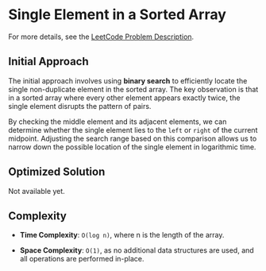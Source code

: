 # Single Element in a Sorted Array

For more details, see the [LeetCode Problem Description](https://leetcode.com/problems/single-element-in-a-sorted-array/description/).

## Initial Approach

The initial approach involves using **binary search** to efficiently locate the single non-duplicate element in the sorted array. The key observation is that in a sorted array where every other element appears exactly twice, the single element disrupts the pattern of pairs.

By checking the middle element and its adjacent elements, we can determine whether the single element lies to the `left` or `right` of the current midpoint. Adjusting the search range based on this comparison allows us to narrow down the possible location of the single element in logarithmic time.

## Optimized Solution

Not available yet.

## Complexity

- **Time Complexity**: `O(log n)`, where n is the length of the array.

- **Space Complexity**: `O(1)`, as no additional data structures are used, and all operations are performed in-place.
